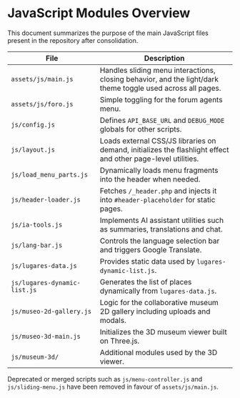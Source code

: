# JavaScript Modules Overview

This document summarizes the purpose of the main JavaScript files present in the repository after consolidation.

| File | Description |
|------|-------------|
| `assets/js/main.js` | Handles sliding menu interactions, closing behavior, and the light/dark theme toggle used across all pages. |
| `assets/js/foro.js` | Simple toggling for the forum agents menu. |
| `js/config.js` | Defines `API_BASE_URL` and `DEBUG_MODE` globals for other scripts. |
| `js/layout.js` | Loads external CSS/JS libraries on demand, initializes the flashlight effect and other page-level utilities. |
| `js/load_menu_parts.js` | Dynamically loads menu fragments into the header when needed. |
| `js/header-loader.js` | Fetches `/_header.php` and injects it into `#header-placeholder` for static pages. |
| `js/ia-tools.js` | Implements AI assistant utilities such as summaries, translations and chat. |
| `js/lang-bar.js` | Controls the language selection bar and triggers Google Translate. |
| `js/lugares-data.js` | Provides static data used by `lugares-dynamic-list.js`. |
| `js/lugares-dynamic-list.js` | Generates the list of places dynamically from `lugares-data.js`. |
| `js/museo-2d-gallery.js` | Logic for the collaborative museum 2D gallery including uploads and modals. |
| `js/museo-3d-main.js` | Initializes the 3D museum viewer built on Three.js. |
| `js/museum-3d/` | Additional modules used by the 3D viewer. |

Deprecated or merged scripts such as `js/menu-controller.js` and `js/sliding-menu.js` have been removed in favour of `assets/js/main.js`.

